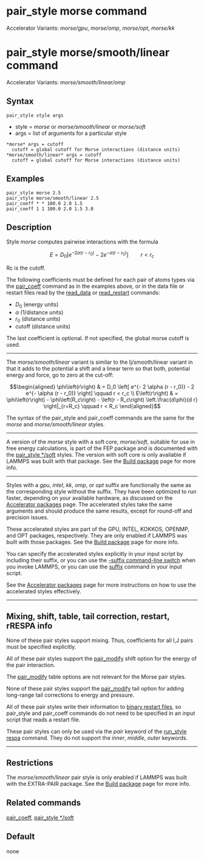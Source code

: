 # pair_style morse command

Accelerator Variants: *morse/gpu*, *morse/omp*, *morse/opt*, *morse/kk*

# pair_style morse/smooth/linear command

Accelerator Variants: *morse/smooth/linear/omp*

## Syntax

``` LAMMPS
pair_style style args
```

-   style = *morse* or *morse/smooth/linear* or *morse/soft*
-   args = list of arguments for a particular style

<!-- -->

    *morse* args = cutoff
      cutoff = global cutoff for Morse interactions (distance units)
    *morse/smooth/linear* args = cutoff
      cutoff = global cutoff for Morse interactions (distance units)

## Examples

``` LAMMPS
pair_style morse 2.5
pair_style morse/smooth/linear 2.5
pair_coeff * * 100.0 2.0 1.5
pair_coeff 1 1 100.0 2.0 1.5 3.0
```

## Description

Style *morse* computes pairwise interactions with the formula

$$E = D_0 \left[ e^{- 2 \alpha (r - r_0)} - 2 e^{- \alpha (r - r_0)} \right]
    \qquad r < r_c$$

Rc is the cutoff.

The following coefficients must be defined for each pair of atoms types
via the [pair_coeff](pair_coeff) command as in the examples above, or in
the data file or restart files read by the [read_data](read_data) or
[read_restart](read_restart) commands:

-   $D_0$ (energy units)
-   $\alpha$ (1/distance units)
-   $r_0$ (distance units)
-   cutoff (distance units)

The last coefficient is optional. If not specified, the global morse
cutoff is used.

------------------------------------------------------------------------

The *morse/smooth/linear* variant is similar to the lj/smooth/linear
variant in that it adds to the potential a shift and a linear term so
that both, potential energy and force, go to zero at the cut-off:

$$\begin{aligned}
\phi\left(r\right) & =  D_0 \left[ e^{- 2 \alpha (r - r_0)} - 2 e^{- \alpha (r - r_0)} \right] \qquad r < r_c \\
E\left(r\right) & =  \phi\left(r\right)  - \phi\left(R_c\right) - \left(r - R_c\right) \left.\frac{d\phi}{d r} \right|_{r=R_c}       \qquad r < R_c
\end{aligned}$$

The syntax of the pair_style and pair_coeff commands are the same for
the *morse* and *morse/smooth/linear* styles.

------------------------------------------------------------------------

A version of the *morse* style with a soft core, *morse/soft*, suitable
for use in free energy calculations, is part of the FEP package and is
documented with the [pair_style \*/soft](pair_fep_soft) styles. The
version with soft core is only available if LAMMPS was built with that
package. See the [Build package](Build_package) page for more info.

------------------------------------------------------------------------

Styles with a *gpu*, *intel*, *kk*, *omp*, or *opt* suffix are
functionally the same as the corresponding style without the suffix.
They have been optimized to run faster, depending on your available
hardware, as discussed on the [Accelerator packages](Speed_packages)
page. The accelerated styles take the same arguments and should produce
the same results, except for round-off and precision issues.

These accelerated styles are part of the GPU, INTEL, KOKKOS, OPENMP, and
OPT packages, respectively. They are only enabled if LAMMPS was built
with those packages. See the [Build package](Build_package) page for
more info.

You can specify the accelerated styles explicitly in your input script
by including their suffix, or you can use the [-suffix command-line
switch](Run_options) when you invoke LAMMPS, or you can use the
[suffix](suffix) command in your input script.

See the [Accelerator packages](Speed_packages) page for more
instructions on how to use the accelerated styles effectively.

------------------------------------------------------------------------

## Mixing, shift, table, tail correction, restart, rRESPA info

None of these pair styles support mixing. Thus, coefficients for all I,J
pairs must be specified explicitly.

All of these pair styles support the [pair_modify](pair_modify) shift
option for the energy of the pair interaction.

The [pair_modify](pair_modify) table options are not relevant for the
Morse pair styles.

None of these pair styles support the [pair_modify](pair_modify) tail
option for adding long-range tail corrections to energy and pressure.

All of these pair styles write their information to [binary restart
files](restart), so pair_style and pair_coeff commands do not need to be
specified in an input script that reads a restart file.

These pair styles can only be used via the *pair* keyword of the
[run_style respa](run_style) command. They do not support the *inner*,
*middle*, *outer* keywords.

------------------------------------------------------------------------

## Restrictions

The *morse/smooth/linear* pair style is only enabled if LAMMPS was built
with the EXTRA-PAIR package. See the [Build package](Build_package) page
for more info.

## Related commands

[pair_coeff](pair_coeff), [pair_style \*/soft](pair_fep_soft)

## Default

none
